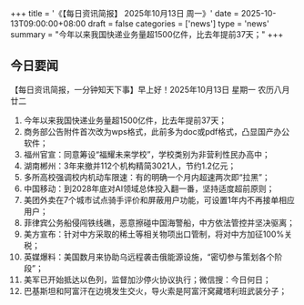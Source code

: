 +++
title = '《【每日资讯简报】 2025年10月13日 周一》'
date = 2025-10-13T09:00:00+08:00
draft = false
categories = ['news']
type = 'news'
summary = "今年以来我国快递业务量超1500亿件，比去年提前37天；"
+++

## 今日要闻

【每日资讯简报，一分钟知天下事】早上好！2025年10月13日  星期一  农历八月廿二

1. 今年以来我国快递业务量超1500亿件，比去年提前37天；
2. 商务部公告附件首次改为wps格式，此前多为doc或pdf格式，凸显国产办公软件；
3. 福州官宣：同意筹设“福耀未来学校”，学校类别为非营利性民办高中；
4. 湖南郴州：3年来撤并112个机构精简3021人，节约1.2亿元；
5. 多所高校强调校内机动车限速：有的明确一个月内超速两次即“拉黑”；
6. 中国移动：到2028年底对AI领域总体投入翻一番，坚持适度超前原则；
7. 美团外卖在7个城市试点骑手评价和屏蔽用户功能，可设置1年内不再接单相应用户；
8. 菲律宾公务船侵闯铁线礁，恶意擦碰中国海警船，中方依法管控并坚决驱离；
9. 美方宣布：针对中方采取的稀土等相关物项出口管制，将对中方加征100%关税；
10. 英媒爆料：美国数月来协助乌远程袭击俄能源设施，“密切参与策划各个阶段”；
11. 美军已开始抵达以色列，监督加沙停火协议执行；微信搜：今日何日；
12. 巴基斯坦和阿富汗在边境发生交火，导火索是阿富汗窝藏塔利班武装分子；
